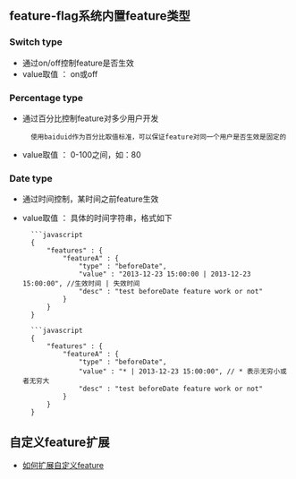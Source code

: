 
## feature-flag系统内置feature类型

### Switch type

* 通过on/off控制feature是否生效
* value取值 ： on或off

### Percentage type

* 通过百分比控制feature对多少用户开发

        使用baiduid作为百分比取值标准，可以保证feature对同一个用户是否生效是固定的

* value取值 ： 0-100之间，如：80

### Date type

* 通过时间控制，某时间之前feature生效
* value取值 ： 具体的时间字符串，格式如下

        ```javascript
        {
            "features" : {
                "featureA" : {
                    "type" : "beforeDate",
                    "value" : "2013-12-23 15:00:00 | 2013-12-23 15:00:00", //生效时间 | 失效时间
                    "desc" : "test beforeDate feature work or not"
                }
            }
        }

        ```javascript
        {
            "features" : {
                "featureA" : {
                    "type" : "beforeDate",
                    "value" : "* | 2013-12-23 15:00:00", // * 表示无穷小或者无穷大
                    "desc" : "test beforeDate feature work or not"
                }
            }
        }

## 自定义feature扩展

* [如何扩展自定义feature](./doc/feature-design.md)